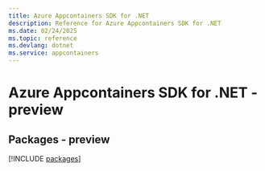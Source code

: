 ```yaml
---
title: Azure Appcontainers SDK for .NET
description: Reference for Azure Appcontainers SDK for .NET
ms.date: 02/24/2025
ms.topic: reference
ms.devlang: dotnet
ms.service: appcontainers
---
```

# Azure Appcontainers SDK for .NET - preview
## Packages - preview
[!INCLUDE [packages](appcontainers-index.md)]